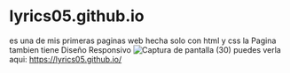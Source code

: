 # lyrics05.github.io
es una de mis primeras paginas web hecha solo con html y css la Pagina tambien tiene Diseño Responsivo
![Captura de pantalla (30)](https://user-images.githubusercontent.com/105133048/201758426-e82dafb0-77f2-4a9c-8074-ba2bf7f7c7dc.png)
puedes verla aqui: https://lyrics05.github.io/
